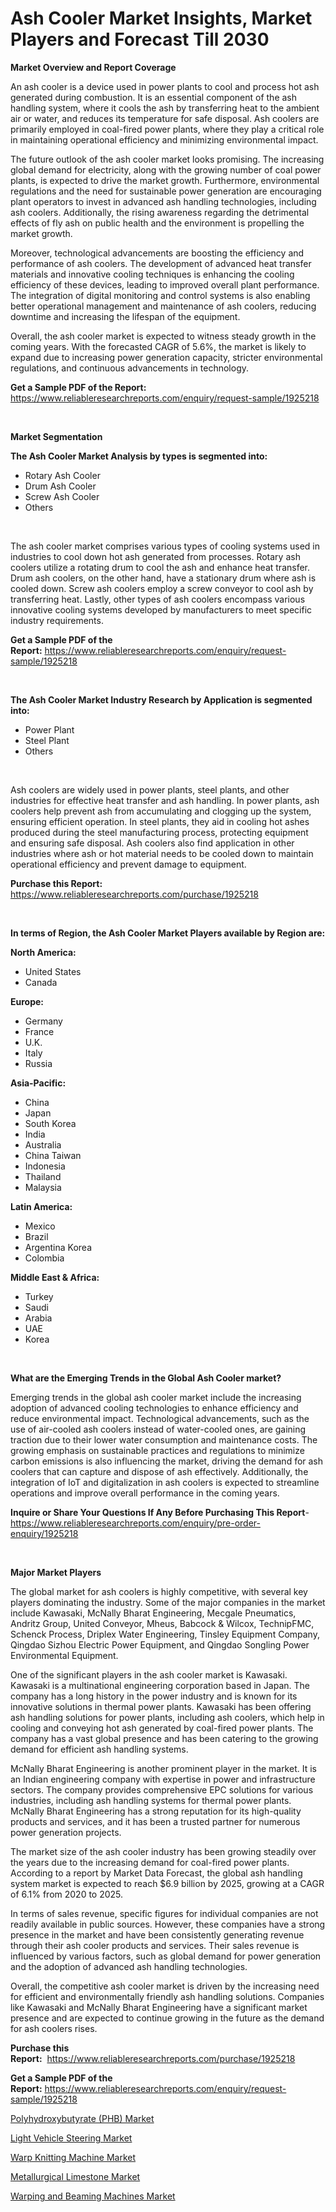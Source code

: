 <p><h1>Ash Cooler Market Insights, Market Players and Forecast Till 2030</h1></p><p><strong>Market Overview and Report Coverage</strong></p>
<p><p>An ash cooler is a device used in power plants to cool and process hot ash generated during combustion. It is an essential component of the ash handling system, where it cools the ash by transferring heat to the ambient air or water, and reduces its temperature for safe disposal. Ash coolers are primarily employed in coal-fired power plants, where they play a critical role in maintaining operational efficiency and minimizing environmental impact.</p><p>The future outlook of the ash cooler market looks promising. The increasing global demand for electricity, along with the growing number of coal power plants, is expected to drive the market growth. Furthermore, environmental regulations and the need for sustainable power generation are encouraging plant operators to invest in advanced ash handling technologies, including ash coolers. Additionally, the rising awareness regarding the detrimental effects of fly ash on public health and the environment is propelling the market growth.</p><p>Moreover, technological advancements are boosting the efficiency and performance of ash coolers. The development of advanced heat transfer materials and innovative cooling techniques is enhancing the cooling efficiency of these devices, leading to improved overall plant performance. The integration of digital monitoring and control systems is also enabling better operational management and maintenance of ash coolers, reducing downtime and increasing the lifespan of the equipment.</p><p>Overall, the ash cooler market is expected to witness steady growth in the coming years. With the forecasted CAGR of 5.6%, the market is likely to expand due to increasing power generation capacity, stricter environmental regulations, and continuous advancements in technology.</p></p>
<p><strong>Get a Sample PDF of the Report:</strong> <a href="https://www.reliableresearchreports.com/enquiry/request-sample/1925218">https://www.reliableresearchreports.com/enquiry/request-sample/1925218</a></p>
<p>&nbsp;</p>
<p><strong>Market Segmentation</strong></p>
<p><strong>The Ash Cooler Market Analysis by types is segmented into:</strong></p>
<p><ul><li>Rotary Ash Cooler</li><li>Drum Ash Cooler</li><li>Screw Ash Cooler</li><li>Others</li></ul></p>
<p>&nbsp;</p>
<p><p>The ash cooler market comprises various types of cooling systems used in industries to cool down hot ash generated from processes. Rotary ash coolers utilize a rotating drum to cool the ash and enhance heat transfer. Drum ash coolers, on the other hand, have a stationary drum where ash is cooled down. Screw ash coolers employ a screw conveyor to cool ash by transferring heat. Lastly, other types of ash coolers encompass various innovative cooling systems developed by manufacturers to meet specific industry requirements.</p></p>
<p><strong>Get a Sample PDF of the Report:</strong>&nbsp;<a href="https://www.reliableresearchreports.com/enquiry/request-sample/1925218">https://www.reliableresearchreports.com/enquiry/request-sample/1925218</a></p>
<p>&nbsp;</p>
<p><strong>The Ash Cooler Market Industry Research by Application is segmented into:</strong></p>
<p><ul><li>Power Plant</li><li>Steel Plant</li><li>Others</li></ul></p>
<p>&nbsp;</p>
<p><p>Ash coolers are widely used in power plants, steel plants, and other industries for effective heat transfer and ash handling. In power plants, ash coolers help prevent ash from accumulating and clogging up the system, ensuring efficient operation. In steel plants, they aid in cooling hot ashes produced during the steel manufacturing process, protecting equipment and ensuring safe disposal. Ash coolers also find application in other industries where ash or hot material needs to be cooled down to maintain operational efficiency and prevent damage to equipment.</p></p>
<p><strong>Purchase this Report:</strong>&nbsp; <a href="https://www.reliableresearchreports.com/purchase/1925218">https://www.reliableresearchreports.com/purchase/1925218</a></p>
<p>&nbsp;</p>
<p><strong>In terms of Region, the Ash Cooler Market Players available by Region are:</strong></p>
<p>
    <p> <strong> North America: </strong>
        <ul>
            <li>United States</li>
            <li>Canada</li>
        </ul>
        </p> 
    <p> <strong> Europe: </strong>
        <ul>
            <li>Germany</li>
            <li>France</li>
            <li>U.K.</li>
            <li>Italy</li>
            <li>Russia</li>
        </ul>
        </p> 
    <p> <strong> Asia-Pacific: </strong>
        <ul>
            <li>China</li>
            <li>Japan</li>
            <li>South Korea</li>
            <li>India</li>
            <li>Australia</li>
            <li>China Taiwan</li>
            <li>Indonesia</li>
            <li>Thailand</li>
            <li>Malaysia</li>
        </ul>
        </p> 
    <p> <strong> Latin America: </strong>
        <ul>
            <li>Mexico</li>
            <li>Brazil</li>
            <li>Argentina Korea</li>
            <li>Colombia</li>
        </ul>
        </p> 
    <p> <strong> Middle East & Africa: </strong>
        <ul>
            <li>Turkey</li>
            <li>Saudi</li>
            <li>Arabia</li>
            <li>UAE</li>
            <li>Korea</li>
        </ul>
    </p>
    </p>
<p>&nbsp;</p>
<p><strong>What are the Emerging Trends in the Global Ash Cooler market?</strong></p>
<p><p>Emerging trends in the global ash cooler market include the increasing adoption of advanced cooling technologies to enhance efficiency and reduce environmental impact. Technological advancements, such as the use of air-cooled ash coolers instead of water-cooled ones, are gaining traction due to their lower water consumption and maintenance costs. The growing emphasis on sustainable practices and regulations to minimize carbon emissions is also influencing the market, driving the demand for ash coolers that can capture and dispose of ash effectively. Additionally, the integration of IoT and digitalization in ash coolers is expected to streamline operations and improve overall performance in the coming years.</p></p>
<p><strong>Inquire or Share Your Questions If Any Before Purchasing This Report</strong>- <a href="https://www.reliableresearchreports.com/enquiry/pre-order-enquiry/1925218">https://www.reliableresearchreports.com/enquiry/pre-order-enquiry/1925218</a></p>
<p>&nbsp;</p>
<p><strong>Major Market Players</strong></p>
<p><p>The global market for ash coolers is highly competitive, with several key players dominating the industry. Some of the major companies in the market include Kawasaki, McNally Bharat Engineering, Mecgale Pneumatics, Andritz Group, United Conveyor, Mheus, Babcock & Wilcox, TechnipFMC, Schenck Process, Driplex Water Engineering, Tinsley Equipment Company, Qingdao Sizhou Electric Power Equipment, and Qingdao Songling Power Environmental Equipment. </p><p>One of the significant players in the ash cooler market is Kawasaki. Kawasaki is a multinational engineering corporation based in Japan. The company has a long history in the power industry and is known for its innovative solutions in thermal power plants. Kawasaki has been offering ash handling solutions for power plants, including ash coolers, which help in cooling and conveying hot ash generated by coal-fired power plants. The company has a vast global presence and has been catering to the growing demand for efficient ash handling systems.</p><p>McNally Bharat Engineering is another prominent player in the market. It is an Indian engineering company with expertise in power and infrastructure sectors. The company provides comprehensive EPC solutions for various industries, including ash handling systems for thermal power plants. McNally Bharat Engineering has a strong reputation for its high-quality products and services, and it has been a trusted partner for numerous power generation projects.</p><p>The market size of the ash cooler industry has been growing steadily over the years due to the increasing demand for coal-fired power plants. According to a report by Market Data Forecast, the global ash handling system market is expected to reach $6.9 billion by 2025, growing at a CAGR of 6.1% from 2020 to 2025.</p><p>In terms of sales revenue, specific figures for individual companies are not readily available in public sources. However, these companies have a strong presence in the market and have been consistently generating revenue through their ash cooler products and services. Their sales revenue is influenced by various factors, such as global demand for power generation and the adoption of advanced ash handling technologies.</p><p>Overall, the competitive ash cooler market is driven by the increasing need for efficient and environmentally friendly ash handling solutions. Companies like Kawasaki and McNally Bharat Engineering have a significant market presence and are expected to continue growing in the future as the demand for ash coolers rises.</p></p>
<p><strong>Purchase this Report:</strong>&nbsp;&nbsp;<a href="https://www.reliableresearchreports.com/purchase/1925218">https://www.reliableresearchreports.com/purchase/1925218</a></p>
<p></p>
<p><strong>Get a Sample PDF of the Report:</strong>&nbsp;<a href="https://www.reliableresearchreports.com/enquiry/request-sample/1925218">https://www.reliableresearchreports.com/enquiry/request-sample/1925218</a></p>
<p><p><a href="https://www.linkedin.com/pulse/polyhydroxybutyrate-phb-market-challenges-opportunities-r9sze/">Polyhydroxybutyrate (PHB) Market</a></p><p><a href="https://medium.com/@darianswift1922/light-vehicle-steering-market-insights-into-market-cagr-market-trends-and-growth-strategies-18a600e031e2">Light Vehicle Steering Market</a></p><p><a href="https://github.com/Chiragrp25/Market-Research-Report-List-1/blob/main/warp-knitting-machine-market.md">Warp Knitting Machine Market</a></p><p><a href="https://www.linkedin.com/pulse/metallurgical-limestone-market-size-share-global-analysis-khsie/">Metallurgical Limestone Market</a></p><p><a href="https://github.com/santosh758595/Market-Research-Report-List-1/blob/main/warping-and-beaming-machines-market.md">Warping and Beaming Machines Market</a></p></p>